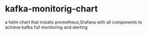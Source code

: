 # kafka-monitorig-chart
a helm chart that installs prometheus,Grafana with all components to achieve kafka full monitoring and alerting
